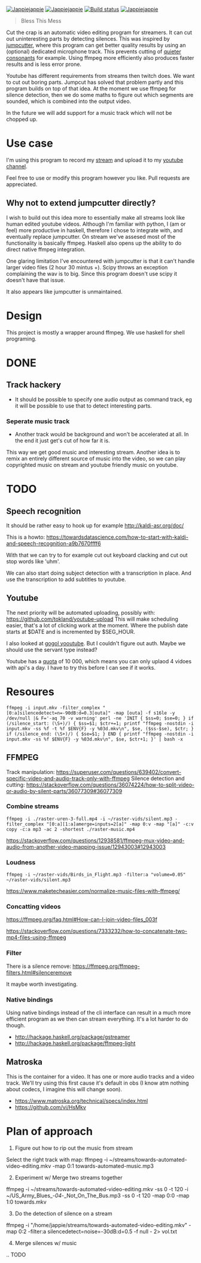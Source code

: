 [![Jappiejappie](https://img.shields.io/badge/twitch.tv-jappiejappie-purple?logo=twitch&style=for-the-badge)](https://www.twitch.tv/jappiejappie)
[![Jappiejappie](https://img.shields.io/badge/youtube-jappieklooster-red?logo=youtube&style=for-the-badge)](https://www.youtube.com/channel/UCQxmXSQEYyCeBC6urMWRPVw)
[![Build status](https://img.shields.io/travis/jappeace/cut-the-crap?style=for-the-badge)](https://travis-ci.org/jappeace/cut-the-crap/builds/)
[![Jappiejappie](https://img.shields.io/badge/discord-jappiejappie-black?logo=discord&style=for-the-badge)](https://discord.gg/Hp4agqy)

> Bless This Mess

Cut the crap is an automatic video editing program for streamers.
It can cut out uninteresting parts by detecting silences.
This was inspired by [jumpcutter](https://github.com/carykh/jumpcutter),
where this program can get better quality results
by using an (optional) dedicated microphone track.
This prevents cutting of [quieter consonants](https://youtu.be/DQ8orIurGxw?t=675)
for example.
Using ffmpeg more efficiently also produces faster results and
is less error prone.

Youtube has different requirements from streams then twitch does.
We want to cut out boring parts.
Jumpcut has solved that problem partly and this program
builds on top of that idea.
At the moment we use ffmpeg for silence detection, 
then we do some maths to figure out which segments are sounded,
which is combined into the output video.

In the future we will add support for a music track
which will not be chopped up.

# Use case
I'm using this program to record my [stream](https://www.twitch.tv/jappiejappie)
and upload it to my
[youtube channel](https://www.youtube.com/channel/UCQxmXSQEYyCeBC6urMWRPVw).

Feel free to use or modify this program however you like.
Pull requests are appreciated.

## Why not to extend jumpcutter directly?
I wish to build out this idea more to essentially
make all streams look like human edited youtube videos.
Although I'm familiar with python,
I (am or feel) more productive in haskell,
therefore I chose to integrate with,
and eventually replace jumpcutter.
On stream we've assesed most of the functionality is basically
ffmpeg.
Haskell also opens up the ability to do direct native ffmpeg
integration.

One glaring limitation I've encountered with jumpcutter is that
it can't handle larger video files (2 hour 30 mintus +).
Scipy throws an exception complaining the wav is to big.
Since this program doesn't use scipy it doesn't have that issue.

It also appears like jumpcutter is unmaintained.

# Design
This project is mostly a wrapper around ffmpeg.
We use haskell for shell programing.

# DONE

## Track hackery
+ It should be possible to specify one audio output as command track,
  eg it will be possible to use that to detect interesting parts.
  

### Seperate music track
+ Another track would be background and won't be accelerated at all.
  In the end it just get's cut of how far it is.

This way we get good music and interesting stream.
Another idea is to remix an entirely different source of music
into the video, so we can play copyrighted music on stream
and youtube friendly music on youtube.

# TODO

## Speech recognition
It should be rather easy to hook up for example http://kaldi-asr.org/doc/

This is a howto: https://towardsdatascience.com/how-to-start-with-kaldi-and-speech-recognition-a9b7670ffff6

With that we can try to for example cut out keyboard clacking
and cut out stop words like 'uhm'.

We can also start doing subject detection with a transcription in place.
And use the transcription to add subtitles to youtube.

## Youtube
The next priority will be automated uploading, possibly with:
https://github.com/tokland/youtube-upload
This will make scheduling easier,
that's a lot of clicking work at the moment.
Where the publish date starts at $DATE and is incremented by $SEG_HOUR.

I also looked at
[gogol yooutube](http://hackage.haskell.org/package/gogol-youtube).
But I couldn't figure out auth.
Maybe we should use the servant type instead?

Youtube has a [quota](https://developers.google.com/youtube/v3/getting-started#quota)
of 10 000,
which means you can only uplaod 4 vidoes with api's a day.
I have to try this before I can see if it works.

# Resoures
```shell
ffmpeg -i input.mkv -filter_complex "[0:a]silencedetect=n=-90dB:d=0.3[outa]" -map [outa] -f s16le -y /dev/null |& F='-aq 70 -v warning' perl -ne 'INIT { $ss=0; $se=0; } if (/silence_start: (\S+)/) { $ss=$1; $ctr+=1; printf "ffmpeg -nostdin -i input.mkv -ss %f -t %f $ENV{F} -y %03d.mkv\n", $se, ($ss-$se), $ctr; } if (/silence_end: (\S+)/) { $se=$1; } END { printf "ffmpeg -nostdin -i input.mkv -ss %f $ENV{F} -y %03d.mkv\n", $se, $ctr+1; }' | bash -x
```
## FFMPEG
Track manipulation: https://superuser.com/questions/639402/convert-specific-video-and-audio-track-only-with-ffmpeg
Silence detection and cutting: https://stackoverflow.com/questions/36074224/how-to-split-video-or-audio-by-silent-parts/36077309#36077309


### Combine streams
```shell
ffmpeg -i ./raster-uren-3-full.mp4 -i ~/raster-vids/silent.mp3 -filter_complex "[0:a][1:a]amerge=inputs=2[a]" -map 0:v -map "[a]" -c:v copy -c:a mp3 -ac 2 -shortest ./raster-music.mp4
```

https://stackoverflow.com/questions/12938581/ffmpeg-mux-video-and-audio-from-another-video-mapping-issue/12943003#12943003

### Loudness
```shell
ffmpeg -i ~/raster-vids/Birds_in_Flight.mp3 -filter:a "volume=0.05" ~/raster-vids/silent.mp3
```
https://www.maketecheasier.com/normalize-music-files-with-ffmpeg/

### Concatting videos
https://ffmpeg.org/faq.html#How-can-I-join-video-files_003f 

https://stackoverflow.com/questions/7333232/how-to-concatenate-two-mp4-files-using-ffmpeg


### Filter
There is a silence remove:
https://ffmpeg.org/ffmpeg-filters.html#silenceremove

It maybe worth investigating.

### Native bindings
Using native bindings instead of the cli interface can result
in a much more efficient program as we then can stream everything.
It's a lot harder to do though.

+ http://hackage.haskell.org/package/gstreamer
+ http://hackage.haskell.org/package/ffmpeg-light

## Matroska
This is the container for a video. It has one or more audio tracks and a
video track.
We'll try using this first cause it's default in obs
(I know atm nothing about codecs, I imagine this will change soon).

+ https://www.matroska.org/technical/specs/index.html
+ https://github.com/vi/HsMkv

# Plan of approach

1. Figure out how to rip out the music from stream

Select the right track with map:
ffmpeg -i ~/streams/towards-automated-video-editing.mkv -map 0:1 towards-automated-music.mp3


2. Experiment w/ Merge two streams together

ffmpeg -i ~/streams/towards-automated-video-editing.mkv -ss 0 -t 120 -i ~/US_Army_Blues_-_04_-_Not_On_The_Bus.mp3 -ss 0 -t 120 -map 0:0 -map 1:0 towards.mkv

3. Do the detection of silence on a stream

ffmpeg -i "/home/jappie/streams/towards-automated-video-editing.mkv" -map 0:2 -filter:a silencedetect=noise=-30dB:d=0.5 -f null - 2> vol.txt

4. Merge silences w/ music

.. TODO



